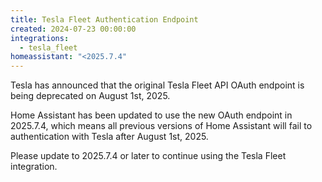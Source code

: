 ```yaml
---
title: Tesla Fleet Authentication Endpoint
created: 2024-07-23 00:00:00
integrations:
  - tesla_fleet
homeassistant: "<2025.7.4"
---
```


Tesla has announced that the original Tesla Fleet API OAuth endpoint is being deprecated on August 1st, 2025.

Home Assistant has been updated to use the new OAuth endpoint in 2025.7.4, which means all previous versions of Home Assistant will fail to authentication with Tesla after August 1st, 2025.

Please update to 2025.7.4 or later to continue using the Tesla Fleet integration.
